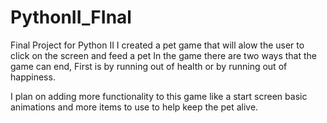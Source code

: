 # PythonII_FInal
Final Project for Python II 
I created a pet game that will alow the user to click on the screen and feed a pet
In the game there are two ways that the game can end,
First is by running out of health 
or by running out of happiness. 

I plan on adding more functionality to this game like a start screen
basic animations and more items to use to help keep the pet alive. 
